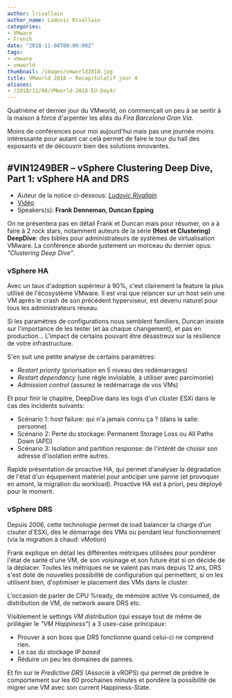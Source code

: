 ```yaml
---
author: lrivallain
author_name: Ludovic Rivallain
categories:
- VMware
- French
date: "2018-11-08T00:00:00Z"
tags:
- vmware
- vmworld
thumbnail: /images/vmworld2018.jpg
title: VMworld 2018 – Recapitulatif jour 4
aliases: 
- /2018/11/08/VMworld-2018-EU-Day4/
---
```


Quatrième et dernier jour du VMworld, on commençait un peu à se sentir à la maison à force d'arpenter les allés du *Fira Barcelona Gran Via*.

Moins de conférences pour moi aujourd'hui mais pas une journée moins intéressante pour autant car celà permet de faire le tour du hall des exposants et de découvrir bien des solutions innovantes.

## #VIN1249BER – vSphere Clustering Deep Dive, Part 1: vSphere HA and DRS

* Auteur de la notice ci-dessous: *[Ludovic Rivallain](/about/#lrivallain)*
* [Vidéo](https://videos.vmworld.com/global/2018/videoplayer/27144)
* Speakers(s): **Frank Denneman, Duncan Epping**

On ne présentera pas en détail Frank et Duncan mais pour résumer, on a à faire à 2 rock stars, notamment auteurs de la série **(Host et Clustering) DeepDive**: des bibles pour administrateurs de systèmes de virtualisation VMware. La conférence aborde justement un morceau du dernier opus: *"Clustering Deep Dive"*.

### vSphere HA

Avec un taux d'adoption supérieur à 90%, c'est clairement la feature la plus utilisé de l'écosystème VMware. Il est vrai que relancer sur un host sein une VM après le crash de son précédent hyperviseur, est devenu naturel pour tous les administrateurs réseau.

Si les paramètres de configurations nous semblent familiers, Duncan insiste sur l'importance de les tester (et àa chaque changement), et pas en production… L'impact de certains pouvant être désastreux sur la résilience de votre infrastructure.

S'en suit une petite analyse de certains paramètres:

* *Restart priority* (priorisation en 5 niveau des redémarrages)
* *Restart dependancy* (une règle inviolable, à utiliser avec parcimonie)
* *Admission control* (assurez le redémarrage de vos VMs)

Et pour finir le chapitre, DeepDive dans les logs d'un cluster ESXi dans le cas des incidents suivants:

* Scénario 1: host failure: qui n'a jamais connu ça ? (dans la salle: personne)
* Scénario 2: Perte du stockage: Permanent Storage Loss ou All Paths Down (APD)
* Scénario 3: Isolation and partition response: de l'intérêt de choisir son adresse d'isolation entre autres.

Rapide présentation de proactive HA, qui permet d'analyser la dégradation de l'état d'un équipement matériel pour anticiper une panne (et provoquer en amont, la migration du workload). Proactive HA est à priori, peu déployé pour le moment.

### vSphere DRS

Depuis 2006, cette technologie permet de load balancer la charge d'un clsuter d'ESXi, dès le démarrage des VMs ou pendant leur fonctionnement (via la migration à chaud: vMotion)

Frank explique en détail les différentes métriques utilisées pour pondérer l'état de santé d'une VM, de son voisinage et son future état si on décide de la déplacer. Toutes les métriques ne se valent pas mais depuis 12 ans, DRS s'est doté de nouvelles possibilité de configuration qui permettent, si on les utilisent bien, d'optimiser le placement des VMs dans le cluster.

L'occasion de parler de CPU %ready, de mémoire active Vs consumed, de distribution de VM, de network aware DRS etc.

Visiblement le settings *VM distribution* (qui essaye tout de même de priilégier le *"VM Happiness"*) a 3 uses-case principaux:

* Prouver à son boss que DRS fonctionne quand celui-ci ne comprend rien.
* Le cas du stockage *IP based*
* Réduire un peu les domaines de pannes.

Et fin sur le *Predictive DRS* (Associé à vROPS) qui permet de prédire le comportement sur les 60 prochaines minutes et pondère la possibilité de migrer une VM avec son current Happiness-State.
